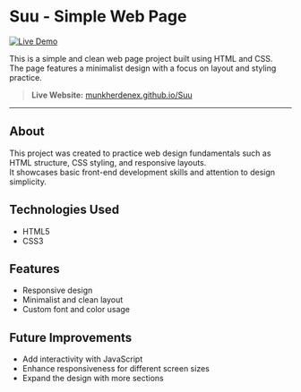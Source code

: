 # Suu - Simple Web Page

[![Live Demo](https://img.shields.io/badge/Live%20Site-Visit-blue)](https://munkherdenex.github.io/Suu/)

This is a simple and clean web page project built using HTML and CSS.  
The page features a minimalist design with a focus on layout and styling practice.

> **Live Website:** [munkherdenex.github.io/Suu](https://munkherdenex.github.io/Suu/)

---

## About

This project was created to practice web design fundamentals such as HTML structure, CSS styling, and responsive layouts.  
It showcases basic front-end development skills and attention to design simplicity.

## Technologies Used
- HTML5
- CSS3

## Features
- Responsive design
- Minimalist and clean layout
- Custom font and color usage

## Future Improvements
- Add interactivity with JavaScript
- Enhance responsiveness for different screen sizes
- Expand the design with more sections